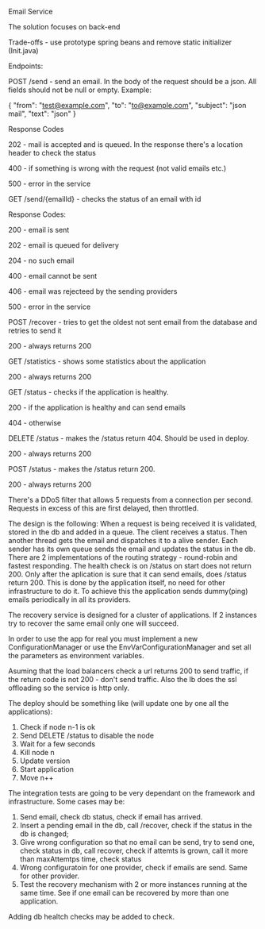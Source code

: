 Email Service

The solution focuses on back-end

Trade-offs - use prototype spring beans and remove static initializer (Init.java)

Endpoints:

POST /send - send an email. In the body of the request should be a json. All fields should not be null or empty. Example:

{
	"from": "test@example.com",
	"to": "to@example.com",
	"subject": "json mail",
	"text": "json"
}

Response Codes 

202 - mail is accepted and is queued. In the response there's a location header to check the status

400 - if something is wrong with the request (not valid emails etc.)

500 - error in the service


GET /send/{emailId} - checks the status of an email with id

Response Codes:

200 - email is sent

202 - email is queued for delivery

204 - no such email

400 - email cannot be sent

406 - email was rejecteed by the sending providers

500 - error in the service

POST /recover - tries to get the oldest not sent email from the database and retries to send it

200 - always returns 200

GET /statistics - shows some statistics about the application

200 - always returns 200

GET /status - checks if the application is healthy.

200 - if the application is healthy and can send emails

404 - otherwise

DELETE /status - makes the /status return 404. Should be used in deploy.

200 - always returns 200

POST /status - makes the /status return 200.

200 - always returns 200

There's a DDoS filter that allows 5 requests from a connection per second. Requests in excess of this are first delayed, then throttled.

The design is the following: When a request is being received  it is validated, stored in the db and added in a queue. The client receives a status. 
Then another thread gets the email and dispatches it to a alive sender. Each sender has its own queue sends the email and updates the status in the db.
There are 2 implementations of the routing strategy - round-robin and fastest responding. 
The health check is on /status on start does not return 200. Only after the aplication is sure that it can send emails, does /status return 200. 
This is done by the application itself, no need for other infrastructure to do it. To achieve this the application sends dummy(ping) emails periodically in all its providers.

The recovery service is designed for a cluster of applications. If 2 instances try to recover the same email only one will succeed.

In order to use the app for real you must implement a new ConfigurationManager or use the EnvVarConfigurationManager and set all the parameters as environment variables.

Asuming that the load balancers check a url returns 200 to send traffic, if the return code is not 200 - don't send traffic. 
Also the lb does the ssl offloading so the service is http only.


The deploy should be something like (will update one by one all the applications):

1. Check if node n-1 is ok 
2. Send DELETE /status to disable the node
3. Wait for a few seconds
4. Kill node n
5. Update version
6. Start application
7. Move n++



The integration tests are going to be very dependant on the framework and infrastructure. Some cases may be:

1. Send email, check db status, check if email has arrived.
2. Insert a pending email in the db, call /recover, check if the status in the db is changed;
3. Give wrong configuration so that no email can be send, try to send one, check status in db, call recover, check if attemts is grown, call it more than maxAttemtps time, check status
4. Wrong configuratoin for one provider, check if emails are send. Same for other provider.
5. Test the recovery mechanism with 2 or more instances running at the same time. See if one email can be recovered by more than one application.

Adding db healtch checks may be added to check.



